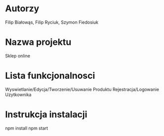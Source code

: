 # Autorzy
Filip Białowąs, Filip Ryciuk, Szymon Fiedosiuk

# Nazwa projektu 
Sklep online


# Lista funkcjonalnosci
Wyswietlanie/Edycja/Tworzenie/Usuwanie Produktu
Rejestracja/Logowanie Uzytkownika


# Instrukcja instalacji
npm install
npm start
